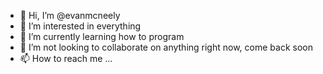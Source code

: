 - 👋 Hi, I’m @evanmcneely
- 👀 I’m interested in everything
- 🌱 I’m currently learning how to program
- 💞️ I’m not looking to collaborate on anything right now, come back soon
- 📫 How to reach me ... 

<!---
evanmcneely/evanmcneely is a ✨ special ✨ repository because its `README.md` (this file) appears on your GitHub profile.
You can click the Preview link to take a look at your changes.
--->
